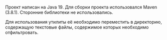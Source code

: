 Проект написан на Java 19.
Для сборки проекта использовался Maven (3.8.1).
Сторонние библиотеки не использовались.

Для использования утилиты её необходимо переместить в директорию, содержащую текстовые файлы, содержимое которых необходимо отфильтровать.